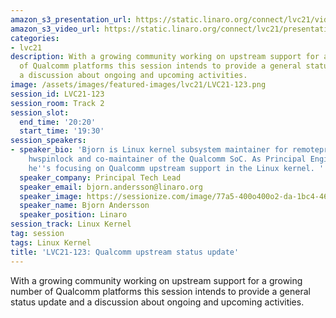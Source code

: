 ```yaml
---
amazon_s3_presentation_url: https://static.linaro.org/connect/lvc21/videos/lvc21-123.mp4
amazon_s3_video_url: https://static.linaro.org/connect/lvc21/presentations/lvc21-123.pdf
categories:
- lvc21
description: With a growing community working on upstream support for a growing number
  of Qualcomm platforms this session intends to provide a general status update and
  a discussion about ongoing and upcoming activities.
image: /assets/images/featured-images/lvc21/LVC21-123.png
session_id: LVC21-123
session_room: Track 2
session_slot:
  end_time: '20:20'
  start_time: '19:30'
session_speakers:
- speaker_bio: 'Bjorn is Linux kernel subsystem maintainer for remoteproc, rpmsg and
    hwspinlock and co-maintainer of the Qualcomm SoC. As Principal Engineer at Linaro
    he''s focusing on Qualcomm upstream support in the Linux kernel. '
  speaker_company: Principal Tech Lead
  speaker_email: bjorn.andersson@linaro.org
  speaker_image: https://sessionize.com/image/77a5-400o400o2-da-1bc4-46b4-80d3-4b9f9072e0bd.e9efd394-28c2-474e-bfe7-7cd5be7d6535.jpeg
  speaker_name: Bjorn Andersson
  speaker_position: Linaro
session_track: Linux Kernel
tag: session
tags: Linux Kernel
title: 'LVC21-123: Qualcomm upstream status update'
---
```


With a growing community working on upstream support for a growing number of Qualcomm platforms this session intends to provide a general status update and a discussion about ongoing and upcoming activities.